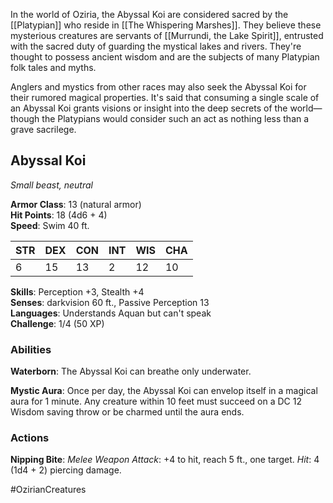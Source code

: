 In the world of Oziria, the Abyssal Koi are considered sacred by the [[Platypian]] who reside in [[The Whispering Marshes]]. They believe these mysterious creatures are servants of [[Murrundi, the Lake Spirit]], entrusted with the sacred duty of guarding the mystical lakes and rivers. They're thought to possess ancient wisdom and are the subjects of many Platypian folk tales and myths.

Anglers and mystics from other races may also seek the Abyssal Koi for their rumored magical properties. It's said that consuming a single scale of an Abyssal Koi grants visions or insight into the deep secrets of the world—though the Platypians would consider such an act as nothing less than a grave sacrilege.

## Abyssal Koi

_Small beast, neutral_

**Armor Class**: 13 (natural armor)  
**Hit Points**: 18 (4d6 + 4)  
**Speed**: Swim 40 ft.

|STR|DEX|CON|INT|WIS|CHA|
|---|---|---|---|---|---|
|6|15|13|2|12|10|

**Skills**: Perception +3, Stealth +4  
**Senses**: darkvision 60 ft., Passive Perception 13  
**Languages**: Understands Aquan but can't speak  
**Challenge**: 1/4 (50 XP)

### Abilities

**Waterborn**: The Abyssal Koi can breathe only underwater.

**Mystic Aura**: Once per day, the Abyssal Koi can envelop itself in a magical aura for 1 minute. Any creature within 10 feet must succeed on a DC 12 Wisdom saving throw or be charmed until the aura ends.

### Actions

**Nipping Bite**: _Melee Weapon Attack_: +4 to hit, reach 5 ft., one target. _Hit_: 4 (1d4 + 2) piercing damage.

#OzirianCreatures 

